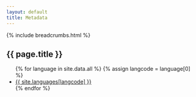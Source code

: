 ```yaml
---
layout: default
title: Metadata
---
```

{% include breadcrumbs.html %}
<h2>{{ page.title }}</h2>
<ul>
  {% for language in site.data.all %}
  {% assign langcode = language[0] %}
  <li>
    <a class="call-to-action" href="{{ langcode }}">{{ site.languages[langcode] }}</a>
  </li>
  {% endfor %}
</ul>
